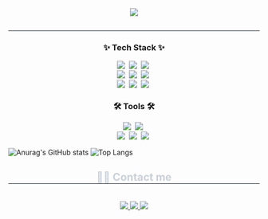 <div align= "center">
    <img src="https://capsule-render.vercel.app/api?type=waving&color=auto&height=180&text=JaeHwan's%20Github&animation=&fontColor=000000&fontSize=70" />
    </div>
    <div style="text-align: left;"> 
    <h2 style="border-bottom: 1px solid #21262d; color: #c9d1d9;">  </h2>  
    <div style="font-weight: 700; font-size: 15px; text-align: left; color: #c9d1d9;">  </div> 
</div>
   


<h3 align="center">✨ Tech Stack ✨</h3>
<div align="center">
  <img src="https://img.shields.io/badge/python-3670A0?style=for-the-badge&logo=python&logoColor=ffdd54" />&nbsp
  <img src="https://img.shields.io/badge/pandas-150458.svg?style=for-the-badge&logo=pandas&logoColor=white" />&nbsp
  <img src="https://img.shields.io/badge/numpy-4d77cf.svg?style=for-the-badge&logo=numpy&logoColor=white" />&nbsp
</div>


<div align="center">
  <img src="https://img.shields.io/badge/Matplotlib-11557c.svg?style=for-the-badge&logo=Matplotlib&logoColor=white" />&nbsp
  <img src="https://img.shields.io/badge/Scikit--Learn-F7931E.svg?style=for-the-badge&logo=scikit-learn&logoColor=white" />&nbsp
  <img src="https://img.shields.io/badge/MySQL-4479A1.svg?style=for-the-badge&logo=MySQL&logoColor=white" />&nbsp
</div>


<div align="center">
  <img src="https://img.shields.io/badge/R-276DC3.svg?style=for-the-badge&logo=R&logoColor=white" />&nbsp
  <img src="https://img.shields.io/badge/SAS-1E90FF.svg?style=for-the-badge&logo=SAS&logoColor=white" />&nbsp
  <img src="https://img.shields.io/badge/SPSS-FF7F50.svg?style=for-the-badge&logo=IBM&logoColor=white" />&nbsp
</div>






<h3 align="center">🛠 Tools 🛠</h3>
<div align="center">
  <img src="https://img.shields.io/badge/github-181717.svg?style=for-the-badge&logo=github&logoColor=white" />&nbsp
  <img src="https://img.shields.io/badge/Notion-F3F3F3.svg?style=for-the-badge&logo=notion&logoColor=black" />&nbsp
</div>


<div align="center">
  <img src="https://img.shields.io/badge/VSCode-2C2C32.svg?style=for-the-badge&logo=visual-studio-code&logoColor=22ABF3" />&nbsp
  <img src="https://img.shields.io/badge/jupyter-2C2C32.svg?style=for-the-badge&logo=jupyter&logoColor=F37726" />&nbsp
  <img src="https://img.shields.io/badge/Colab-2C2C32.svg?style=for-the-badge&logo=googlecolab&logoColor=F9AB00" />&nbsp
</div>





![Anurag's GitHub stats](https://github-readme-stats.vercel.app/api?username=JaehwanKim00&show_icons=true&theme=radical)
![Top Langs](https://github-readme-stats.vercel.app/api/top-langs/?username=JaehwanKim00&layout=compact)


<div style="text-align: center;">
    <h2 style="border-bottom: 1px solid #21262d; color: #c9d1d9;"> 🧑‍💻 Contact me </h2> <br> 
    <div style="display: inline-block; text-align: center;"> 
        <a href="https://www.instagram.com/w0ghks_o0/profilecard/?igsh=anJ0NWdlajdjbjIw">
            <img src="https://img.shields.io/badge/Instagram-E4405F?style=flat-square&logo=Instagram&logoColor=white&link=https://www.instagram.com/w0ghks_o0/profilecard/?igsh=anJ0NWdlajdjbjIw"> 
        </a>
        <a href="https://www.notion.so/7c8325899efd456ea0f785df6b19158b?pvs=4">
            <img src="https://img.shields.io/badge/Notion-000000?style=flat-square&logo=Notion&logoColor=white&link=https://www.notion.so/7c8325899efd456ea0f785df6b19158b?pvs=4"> 
        </a>
        <a href="mailto:kjhrkawk0329@gmail.com">
            <img src="https://img.shields.io/badge/Gmail-EA4335?style=flat-square&logo=Gmail&logoColor=white&link=mailto:kjhrkawk0329@gmail.com"> 
        </a>
    </div>  
    <br> 
</div>




 



<!--
**JaehwanKim00/JaeHwanKim00** is a ✨ _special_ ✨ repository because its `README.md` (this file) appears on your GitHub profile.

Here are some ideas to get you started:

- 🔭 I’m currently working on ...
- 🌱 I’m currently learning ...
- 👯 I’m looking to collaborate on ...
- 🤔 I’m looking for help with ...
- 💬 Ask me about ...
- 📫 How to reach me: ...
- 😄 Pronouns: ...
- ⚡ Fun fact: ...
-->
